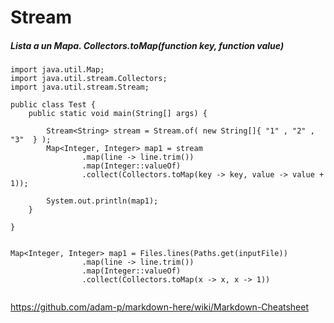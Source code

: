 # Stream
##### Lista a un Mapa. Collectors.toMap(function key, function value)
```
import java.util.Map;
import java.util.stream.Collectors;
import java.util.stream.Stream;

public class Test {
    public static void main(String[] args) {

        Stream<String> stream = Stream.of( new String[]{ "1" , "2" , "3"  } );
        Map<Integer, Integer> map1 = stream
                .map(line -> line.trim())
                .map(Integer::valueOf)
                .collect(Collectors.toMap(key -> key, value -> value + 1));

        System.out.println(map1);
    }

}
```

```

Map<Integer, Integer> map1 = Files.lines(Paths.get(inputFile))
                .map(line -> line.trim())
                .map(Integer::valueOf)
                .collect(Collectors.toMap(x -> x, x -> 1))
                
```




https://github.com/adam-p/markdown-here/wiki/Markdown-Cheatsheet
